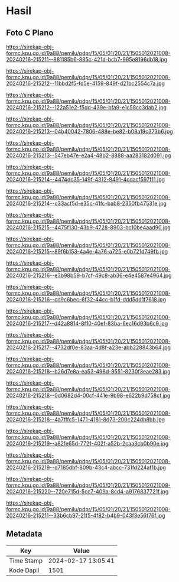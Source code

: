 # Hasil

## Foto C Plano

https://sirekap-obj-formc.kpu.go.id/9a88/pemilu/pdpr/15/05/01/20/21/1505012021008-20240216-215211--881185b6-885c-421d-bcb7-995e8196db18.jpg

https://sirekap-obj-formc.kpu.go.id/9a88/pemilu/pdpr/15/05/01/20/21/1505012021008-20240216-215212--11bbd2f5-fd5e-4159-849f-d21bc2554c7a.jpg

https://sirekap-obj-formc.kpu.go.id/9a88/pemilu/pdpr/15/05/01/20/21/1505012021008-20240216-215212--122a51e2-f5dd-439e-bfa9-e1c58cc3dab2.jpg

https://sirekap-obj-formc.kpu.go.id/9a88/pemilu/pdpr/15/05/01/20/21/1505012021008-20240216-215213--04b40042-7806-488e-be82-b08a19c373b6.jpg

https://sirekap-obj-formc.kpu.go.id/9a88/pemilu/pdpr/15/05/01/20/21/1505012021008-20240216-215213--547eb47e-e2a4-48b2-8888-aa283182d091.jpg

https://sirekap-obj-formc.kpu.go.id/9a88/pemilu/pdpr/15/05/01/20/21/1505012021008-20240216-215214--4474dc35-149f-4312-8491-4cdacf597f11.jpg

https://sirekap-obj-formc.kpu.go.id/9a88/pemilu/pdpr/15/05/01/20/21/1505012021008-20240216-215214--c33acf5d-e35c-41fc-bab8-2350fb47531e.jpg

https://sirekap-obj-formc.kpu.go.id/9a88/pemilu/pdpr/15/05/01/20/21/1505012021008-20240216-215215--4475f130-43b9-4728-8903-bc10be4aad90.jpg

https://sirekap-obj-formc.kpu.go.id/9a88/pemilu/pdpr/15/05/01/20/21/1505012021008-20240216-215215--89f6b153-4a4e-4a76-a725-e0b721d749fb.jpg

https://sirekap-obj-formc.kpu.go.id/9a88/pemilu/pdpr/15/05/01/20/21/1505012021008-20240216-215216--e3b98b59-b7cf-49c8-ab36-e4e4587e4964.jpg

https://sirekap-obj-formc.kpu.go.id/9a88/pemilu/pdpr/15/05/01/20/21/1505012021008-20240216-215216--cd9c6bec-6f32-44cc-b1fd-ddd5dd1f7618.jpg

https://sirekap-obj-formc.kpu.go.id/9a88/pemilu/pdpr/15/05/01/20/21/1505012021008-20240216-215217--d42a8814-8f10-40ef-83ba-6ec16d93b6c9.jpg

https://sirekap-obj-formc.kpu.go.id/9a88/pemilu/pdpr/15/05/01/20/21/1505012021008-20240216-215217--4732df0e-83aa-4d8f-a23e-abb228843b64.jpg

https://sirekap-obj-formc.kpu.go.id/9a88/pemilu/pdpr/15/05/01/20/21/1505012021008-20240216-215218--b26d7e8a-ea53-498d-9551-8230f3eae283.jpg

https://sirekap-obj-formc.kpu.go.id/9a88/pemilu/pdpr/15/05/01/20/21/1505012021008-20240216-215218--0d0682d4-00cf-441e-9b98-e622b9d758cf.jpg

https://sirekap-obj-formc.kpu.go.id/9a88/pemilu/pdpr/15/05/01/20/21/1505012021008-20240216-215218--4a7fffc5-1471-4181-8d73-200c224db8bb.jpg

https://sirekap-obj-formc.kpu.go.id/9a88/pemilu/pdpr/15/05/01/20/21/1505012021008-20240216-215219--a82fe65d-7721-402f-a52b-2caa3cb0b90e.jpg

https://sirekap-obj-formc.kpu.go.id/9a88/pemilu/pdpr/15/05/01/20/21/1505012021008-20240216-215219--d7185dbf-809b-43c4-abcc-731fd224af1b.jpg

https://sirekap-obj-formc.kpu.go.id/9a88/pemilu/pdpr/15/05/01/20/21/1505012021008-20240216-215220--720e715d-5cc7-409a-8cd4-a9176837721f.jpg

https://sirekap-obj-formc.kpu.go.id/9a88/pemilu/pdpr/15/05/01/20/21/1505012021008-20240216-215211--33b6cb97-21f5-4f82-b4b9-043f3e56f76f.jpg


## Metadata

| Key        | Value               |
| ---------- | ------------------- |
| Time Stamp | 2024-02-17 13:05:41 |
| Kode Dapil | 1501                |




